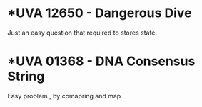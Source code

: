 # *UVA 12650 - Dangerous Dive

Just an easy question that required to stores state.

# *UVA 01368 - DNA Consensus String 
Easy problem , by comapring and map 
